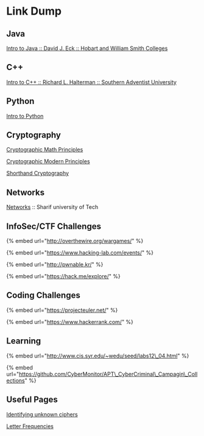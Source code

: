 # Link Dump

## Java

[Intro to Java :: David J. Eck :: Hobart and William Smith Colleges](http://math.hws.edu/eck/cs124/downloads/javanotes6-linked.pdf)

## C++

[Intro to C++ :: Richard L. Halterman :: Southern Adventist University](https://python.cs.southern.edu/cppbook/progcpp.pdf)

## Python

[Intro to Python](https://www.cse.unsw.edu.au/~en1811/python-docs/python-3.6.4-docs-pdf/tutorial.pdf)

## Cryptography

[Cryptographic Math Principles](https://www.cs.umd.edu/~waa/414-F11/IntroToCrypto.pdf)

[Cryptographic Modern Principles](https://crypto.stanford.edu/~dabo/cryptobook/draft_0_2.pdf)

[Shorthand Cryptography](http://citeseerx.ist.psu.edu/viewdoc/download?doi=10.1.1.220.167&rep=rep1&type=pdf)

## Networks

[Networks](http://ce.sharif.edu/courses/94-95/2/ce443-3/resources/root/Book/fqo47.Computer.Networking.A.TopDown.Approach.6th.Edition.pdf) :: Sharif university of Tech



## InfoSec/CTF Challenges

{% embed url="http://overthewire.org/wargames/" %}

{% embed url="https://www.hacking-lab.com/events/" %}

{% embed url="http://pwnable.kr/" %}

{% embed url="https://hack.me/explore/" %}

## Coding Challenges

{% embed url="https://projecteuler.net/" %}

{% embed url="https://www.hackerrank.com/" %}



## Learning 

{% embed url="http://www.cis.syr.edu/~wedu/seed/labs12\_04.html" %}

{% embed url="https://github.com/CyberMonitor/APT\_CyberCriminal\_Campagin\_Collections" %}

## Useful Pages

[Identifying unknown ciphers](http://practicalcryptography.com/cryptanalysis/text-characterisation/identifying-unknown-ciphers/)

[Letter Frequencies](http://practicalcryptography.com/cryptanalysis/letter-frequencies-various-languages/english-letter-frequencies/)





